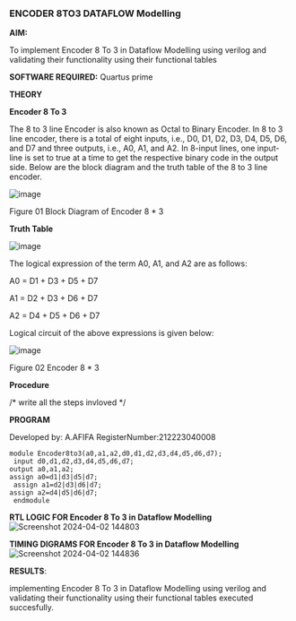 ### ENCODER 8TO3 DATAFLOW Modelling

**AIM:**

To implement  Encoder 8 To 3 in Dataflow Modelling using verilog and validating their functionality using their functional tables

**SOFTWARE REQUIRED:** Quartus prime

**THEORY**

**Encoder 8 To 3**

The 8 to 3 line Encoder is also known as Octal to Binary Encoder. In 8 to 3 line encoder, there is a total of eight inputs, i.e., D0, D1, D2, D3, D4, D5, D6, and D7 and three outputs, i.e., A0, A1, and A2. In 8-input lines, one input-line is set to true at a time to get the respective binary code in the output side. Below are the block diagram and the truth table of the 8 to 3 line encoder.

![image](https://github.com/naavaneetha/ENCODER8TO3DATAFLOW/assets/154305477/0bc242c1-eb9e-4c47-afe5-30428470efc3)

Figure 01  Block Diagram of Encoder 8 * 3

**Truth Table**

![image](https://github.com/naavaneetha/ENCODER8TO3DATAFLOW/assets/154305477/35496b14-ae6e-4cd1-9abd-d6736b576575)

The logical expression of the term A0, A1, and A2 are as follows:

A0 = D1 + D3 + D5 + D7

A1 = D2 + D3 + D6 + D7

A2 = D4 + D5 + D6 + D7

Logical circuit of the above expressions is given below:

![image](https://github.com/naavaneetha/ENCODER8TO3DATAFLOW/assets/154305477/95acaee6-c873-4c75-89eb-ef09fb158053)

Figure 02  Encoder 8 * 3

**Procedure**

/* write all the steps invloved */

**PROGRAM**


Developed by: A.AFIFA
RegisterNumber:212223040008


```
module Encoder8to3(a0,a1,a2,d0,d1,d2,d3,d4,d5,d6,d7);
 input d0,d1,d2,d3,d4,d5,d6,d7;
output a0,a1,a2;
assign a0=d1|d3|d5|d7;
 assign a1=d2|d3|d6|d7;
assign a2=d4|d5|d6|d7;
 endmodule
```

**RTL LOGIC FOR Encoder 8 To 3 in Dataflow Modelling**
![Screenshot 2024-04-02 144803](https://github.com/afifa17112005/ENCODER8TO3DATAFLOW/assets/147080931/fb16cfc5-85e0-4105-8868-06fdb54b137a)

**TIMING DIGRAMS FOR Encoder 8 To 3 in Dataflow Modelling**
![Screenshot 2024-04-02 144836](https://github.com/afifa17112005/ENCODER8TO3DATAFLOW/assets/147080931/a846de9e-cc8b-42b2-89f5-52ce22aabb00)

**RESULTS**:

implementing Encoder 8 To 3 in Dataflow Modelling using verilog and validating their functionality using their functional tables executed succesfully.



